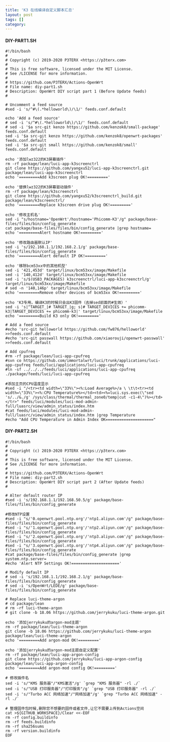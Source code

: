 ```yaml
---
title: 'K3 在线编译自定义脚本汇总'
layout: post
tags: []
category: 
---
```

####  DIY-PART1.SH
	#!/bin/bash
	#
	# Copyright (c) 2019-2020 P3TERX <https://p3terx.com>
	#
	# This is free software, licensed under the MIT License.
	# See /LICENSE for more information.
	#
	# https://github.com/P3TERX/Actions-OpenWrt
	# File name: diy-part1.sh
	# Description: OpenWrt DIY script part 1 (Before Update feeds)
	#

	# Uncomment a feed source
	#sed -i 's/^#\(.*helloworld\)/\1/' feeds.conf.default

	echo 'Add a feed source'
	# sed -i 's/^#\(.*helloworld\)/\1/' feeds.conf.default
	# sed -i '$a src-git kenzo https://github.com/kenzok8/small-package' feeds.conf.default
	sed -i '$a src-git kenzo https://github.com/kenzok8/openwrt-packages' feeds.conf.default
	sed -i '$a src-git small https://github.com/kenzok8/small' feeds.conf.default

	echo '添加lwz322的K3屏幕插件'
	rm -rf package/lean/luci-app-k3screenctrl
	git clone https://github.com/yangxu52/luci-app-k3screenctrl.git package/lean/luci-app-k3screenctrl
	echo '=========Add k3screen plug OK!========='

	echo '替换lwz322的K3屏幕驱动插件'
	rm -rf package/lean/k3screenctrl
	git clone https://github.com/yangxu52/k3screenctrl_build.git package/lean/k3screenctrl/
	echo '=========Replace k3screen drive plug OK!========='

	echo '修改主机名'
	sed -i "s/hostname='OpenWrt'/hostname='Phicomm-K3'/g" package/base-files/files/bin/config_generate
	cat package/base-files/files/bin/config_generate |grep hostname=
	echo '=========Alert hostname OK!========='

	echo '修改路由器默认IP'
	sed -i 's/192.168.1.1/192.168.2.1/g' package/base-files/files/bin/config_generate
	echo '=========Alert default IP OK!========='

	echo '移除bcm53xx中的其他机型'
	sed -i '421,453d' target/linux/bcm53xx/image/Makefile
	sed -i '140,412d' target/linux/bcm53xx/image/Makefile
	sed -i 's/$(USB3_PACKAGES) k3screenctrl/luci-app-k3screenctrl/g' target/linux/bcm53xx/image/Makefile
	# sed -n '140,146p' target/linux/bcm53xx/image/Makefile
	echo '=========Remove other devices of bcm53xx OK!========='

	echo 'K3专用，编译K3的时候只会出K3固件（去掉sed前面的#生效）'
	sed -i 's|^TARGET_|# TARGET_|g; s|# TARGET_DEVICES += phicomm-k3|TARGET_DEVICES += phicomm-k3|' target/linux/bcm53xx/image/Makefile
	echo '=========Build K3 only OK!========='

	# Add a feed source
	#echo 'src-git helloworld https://github.com/fw876/helloworld' >>feeds.conf.default
	#echo 'src-git passwall https://github.com/xiaorouji/openwrt-passwall' >>feeds.conf.default

	# Add cpufreq
	#rm -rf package/lean/luci-app-cpufreq
	#svn co https://github.com/immortalwrt/luci/trunk/applications/luci-app-cpufreq feeds/luci/applications/luci-app-cpufreq
	#ln -sf ../../../feeds/luci/applications/luci-app-cpufreq ./package/feeds/luci/luci-app-cpufreq

	#添加主页的CPU温度显示
	#sed -i "/<tr><td width=\"33%\"><%:Load Average%>/a \ \t\t<tr><td width=\"33%\"><%:CPU Temperature%></td><td><%=luci.sys.exec(\"sed 's/../&./g' /sys/class/thermal/thermal_zone0/temp|cut -c1-4\")%></td></tr>" feeds/luci/modules/luci-mod-admin-full/luasrc/view/admin_status/index.htm
	#cat feeds/luci/modules/luci-mod-admin-full/luasrc/view/admin_status/index.htm |grep Temperature
	#echo "Add CPU Temperature in Admin Index OK====================="

####  DIY-PART2.SH

	#!/bin/bash
	#
	# Copyright (c) 2019-2020 P3TERX <https://p3terx.com>
	#
	# This is free software, licensed under the MIT License.
	# See /LICENSE for more information.
	#
	# https://github.com/P3TERX/Actions-OpenWrt
	# File name: diy-part2.sh
	# Description: OpenWrt DIY script part 2 (After Update feeds)
	#

	# Alter default router IP
	#sed -i 's/192.168.1.1/192.168.50.5/g' package/base-files/files/bin/config_generate

	#修改NTP设置
	#sed -i "s/'0.openwrt.pool.ntp.org'/'ntp1.aliyun.com'/g" package/base-files/files/bin/config_generate
	#sed -i "s/'1.openwrt.pool.ntp.org'/'ntp2.aliyun.com'/g" package/base-files/files/bin/config_generate
	#sed -i "s/'2.openwrt.pool.ntp.org'/'ntp3.aliyun.com'/g" package/base-files/files/bin/config_generate
	#sed -i "s/'3.openwrt.pool.ntp.org'/'ntp4.aliyun.com'/g" package/base-files/files/bin/config_generate
	#cat package/base-files/files/bin/config_generate |grep system.ntp.server=
	#echo 'Alert NTP Settings OK!====================='

	# Modify default IP
	# sed -i 's/192.168.1.1/192.168.2.1/g' package/base-files/files/bin/config_generate
	# sed -i 's/OpenWrt/LEDE/g' package/base-files/files/bin/config_generate

	# Replace luci-theme-argon
	# cd package/lean  
	# rm -rf luci-theme-argon  
	# git clone -b 18.06 https://github.com/jerrykuku/luci-theme-argon.git

	echo '添加jerrykuku的argon-mod主题'
	rm -rf package/lean/luci-theme-argon  
	git clone -b 18.06 https://github.com/jerrykuku/luci-theme-argon package/lean/luci-theme-argon
	echo '=========Add argon-mod OK!========='

	echo '添加jerrykuku的argon-mod主题自定义配置'
	rm -rf package/lean/luci-app-argon-config 
	git clone https://github.com/jerrykuku/luci-app-argon-config package/lean/luci-app-argon-config
	echo '=========Add argon-mod config OK!========='

	# 修改插件名
	sed -i 's/"KMS 服务器"/"KMS激活"/g' `grep "KMS 服务器" -rl ./`
	sed -i 's/"USB 打印服务器"/"打印服务"/g' `grep "USB 打印服务器" -rl ./`
	sed -i 's/"Turbo ACC 网络加速"/"网络加速"/g' `grep "Turbo ACC 网络加速" -rl ./`

	# 整理固件包时候,删除您不想要的固件或者文件,让它不需要上传到Actions空间
	cat >${GITHUB_WORKSPACE}/Clear <<-EOF
	rm -rf config.buildinfo
	rm -rf feeds.buildinfo
	rm -rf sha256sums
	rm -rf version.buildinfo
	EOF